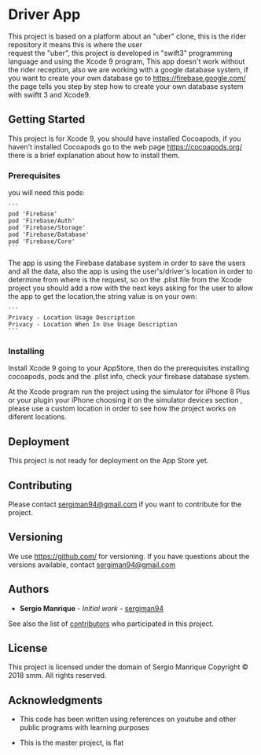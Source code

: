 # Driver App

This project is based on a platform about an "uber" clone, this is the rider repository it means this is where the user  
request the "uber", this project is developed in "swift3" programming language and using the Xcode 9 program, This app 
doesn't work without the rider reception, also we are working with a google database system, if you want to create your
own database go to https://firebase.google.com/ the page tells you step by step how to create your own database system
with swiftt 3 and Xcode9.

## Getting Started

This project is for Xcode 9, you should have installed Cocoapods, if you haven't installed Cocoapods go to the web page 
https://cocoapods.org/ there is a brief explanation about how to install them.

### Prerequisites

you will need this pods:

    ```
    pod 'Firebase'
    pod 'Firebase/Auth'
    pod 'Firebase/Storage'
    pod 'Firebase/Database'
    pod 'Firebase/Core'
    ```
    
The app is using the Firebase database system in order to save the users and all the data, also the app is using the 
user's/driver's location in order to determine from where is the request, so on the .plist file from the Xcode project you 
should add a row with the next keys asking for the user to allow the app to get the location,the string value is on your 
own:  

    ```
    Privacy - Location Usage Description 
    Privacy - Location When In Use Usage Description
    ```

### Installing

Install Xcode 9 going to your AppStore, then do the prerequisites installing cocoapods, pods and the .plist info, check your 
firebase database system.

At the Xcode program run the project using the simulator for iPhone 8 Plus or your plugin your iPhone choosing it on the 
simulator devices section , please use a custom location in order to see how the project works on diferent locations.

## Deployment

This project is not ready for deployment on the App Store yet.

## Contributing

Please contact sergiman94@gmail.com if you want to contribute for the project.

## Versioning

We use https://github.com/ for versioning. If you have questions about the versions available, contact sergiman94@gmail.com

## Authors

* **Sergio Manrique** - *Initial work* - [sergiman94](https://github.com/sergiman94)

See also the list of [contributors](https://github.com/your/project/contributors) who participated in this project.

## License

This project is licensed under the domain of Sergio Manrique Copyright © 2018 smm. All rights reserved.

## Acknowledgments

* This code has been written using references on youtube and other public programs with learning purposes

* This is the master project, is flat 


